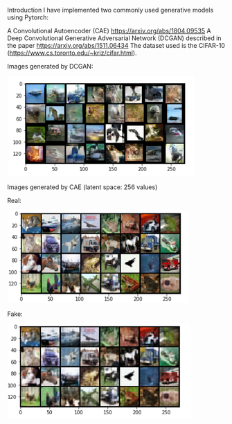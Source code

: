 Introduction
I have implemented two commonly used generative models using Pytorch:

A Convolutional Autoencoder (CAE) https://arxiv.org/abs/1804.09535
A Deep Convolutional Generative Adversarial Network (DCGAN) described in the paper https://arxiv.org/abs/1511.06434
The dataset used is the CIFAR-10 (https://www.cs.toronto.edu/~kriz/cifar.html).

Images generated by DCGAN:

![DCGAN_image](https://github.com/cachett/DCGANandCAE/blob/master/DCGAN_img.PNG)

Images generated by CAE (latent space: 256 values)

Real:

![CAE_image](https://github.com/cachett/DCGANandCAE/blob/master/CAE_img_true.png)

Fake:

![CAE_image](https://github.com/cachett/DCGANandCAE/blob/master/CAE_img_false.PNG)
